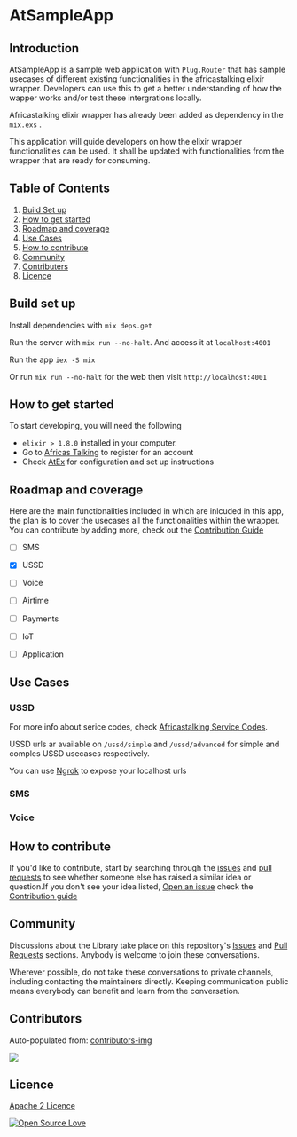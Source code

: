 # AtSampleApp

## Introduction

AtSampleApp is a sample web application with `Plug.Router` that has sample usecases of different  existing functionalities in the africastalking elixir wrapper.
Developers can use this to get a better understanding of how the wapper works and/or test these intergrations locally.

Africastalking elixir wrapper has already been added as dependency in the `mix.exs` .

This application will guide developers on how the elixir wrapper functionalities can be used. 
It shall be updated with functionalities from the wrapper that are ready for consuming. 

## Table of Contents
 
1. [Build Set up](#build-set-up)
0. [How to get started](#how-to-get-started)
0. [Roadmap and coverage](#roadmap-and-coverage)
0. [Use Cases](#use-cases)
0. [How to contribute](#how-to-contribute)
0. [Community](#community)
0. [Contributers](#contributers)
0. [Licence](#licence)

## Build set up

Install dependencies with `mix deps.get`

Run the server with `mix run --no-halt`. And access it at `localhost:4001`

Run the app `iex -S mix`

Or run `mix run --no-halt` for the web then visit `http://localhost:4001`

## How to get started 
To start developing, you will need the following
 -  `elixir > 1.8.0` installed in your computer.
 - Go to [Africas Talking](https://account.africastalking.com/auth/register) to register for an account
 - Check [AtEx](https://github.com/beamkenya/at_sample_app) for configuration and set up instructions

## Roadmap and coverage

Here are the main functionalities included in which are inlcuded in this app, the plan is to cover the usecases all the functionalities within the wrapper.
You can contribute by adding more, check out the [Contribution Guide](how-to-contribute)
- [ ] SMS
- [x] USSD
- [ ] Voice  
- [ ] Airtime
- [ ] Payments
- [ ] IoT
- [ ] Application


## Use Cases 

### USSD

For more info about serice codes, check [Africastalking Service Codes](https://account.africastalking.com/apps/sandbox/ussd/codes).

USSD urls ar available on `/ussd/simple` and `/ussd/advanced` for simple and comples USSD usecases respectively.

You can use [Ngrok](https://ngrok.com/) to expose your localhost urls

### SMS

### Voice


## How to contribute

If you'd like to contribute, start by searching through the [issues](https://github.com/beamkenya/at_sample_app/issues) and [pull requests](https://github.com/beamkenya/at_sample_app/pulls) to see whether someone else has raised a similar idea or question.If you don't see your idea listed, 
[Open an issue](https://github.com/beamkenya/at_sample_app/issues) check the [Contribution guide](contributing.md)

## Community

Discussions about the Library take place on this repository's [Issues](https://github.com/beamkenya/at_sample_app/issues) and [Pull Requests](https://github.com/beamkenya/at_sample_app/pulls) sections. Anybody is welcome to join these conversations. 

Wherever possible, do not take these conversations to private channels, including contacting the maintainers directly. Keeping communication public means everybody can benefit and learn from the conversation.

## Contributors

Auto-populated from:
[contributors-img](https://contributors-img.firebaseapp.com/image?repo=beamkenya/at_sample_app)

<a href="https://github.com/beamkenya/at_sample_app/graphs/contributors">
  <img src="https://contributors-img.firebaseapp.com/image?repo=beamkenya/at_sample_app" />
</a>

## Licence

[Apache 2 Licence](LICENSE)

[![Open Source Love](https://badges.frapsoft.com/os/v2/open-source-200x33.png?v=103)](#)

 
